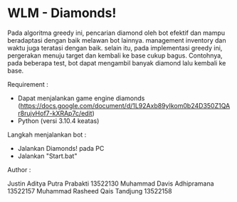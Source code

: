 # WLM - Diamonds!

Pada algoritma greedy ini, pencarian diamond oleh bot efektif dan mampu beradaptasi dengan baik melawan bot lainnya. management inventory dan waktu juga teratasi dengan baik. selain itu, pada implementasi greedy ini, pergerakan menuju target dan kembali ke base cukup bagus. Contohnya, pada beberapa test, bot dapat mengambil banyak diamond lalu kembali ke base.

Requirement :

- Dapat menjalankan game engine diamonds (https://docs.google.com/document/d/1L92Axb89yIkom0b24D350Z1QAr8rujvHof7-kXRAp7c/edit)
- Python (versi 3.10.4 keatas)

Langkah menjalankan bot :

- Jalankan Diamonds! pada PC
- Jalankan "Start.bat"

Author :

Justin Aditya Putra Prabakti 13522130
Muhammad Davis Adhipramana 13522157
Muhammad Rasheed Qais Tandjung 13522158
